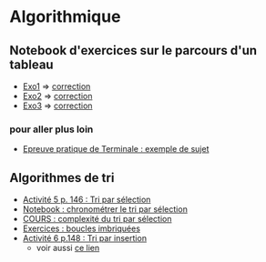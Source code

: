 # Algorithmique
## Notebook d'exercices sur le parcours d'un tableau
* [Exo1](https://github.com/thfruchart/1nsi/blob/main/S9/EXO1_Parcours_Tableau.ipynb) => [correction](https://github.com/thfruchart/1nsi/blob/main/S9/EXO1_Parcours_Tableau_CORRECTION.ipynb)
* [Exo2](https://github.com/thfruchart/1nsi/blob/main/S9/EXO2_Parcours_Tableau.ipynb) => [correction](https://github.com/thfruchart/1nsi/blob/main/S9/EXO2_Parcours_Tableau_CORRECTION.ipynb)
* [Exo3](https://github.com/thfruchart/1nsi/blob/main/S9/EXO3_Parcours_Tableau.ipynb)  => [correction](https://github.com/thfruchart/1nsi/blob/main/S9/EXO3_Parcours_Tableau_CORRECTION.ipynb)

### pour aller plus loin
* [Epreuve pratique de Terminale : exemple de sujet](https://github.com/thfruchart/1nsi/blob/main/S9/SujetEpreuvePratique1.ipynb)


## Algorithmes de tri
* [Activité 5 p. 146 : Tri par sélection](https://www.cahier-nsi.fr/tri_par_selection/)
* [Notebook : chronométrer le tri par sélection](https://github.com/thfruchart/1nsi/blob/main/S9/Chrono_Tri_Selection.ipynb)
* [COURS : complexité du tri par sélection](https://github.com/thfruchart/1nsi/blob/main/S9/COURS_Complexit%C3%A9_TRI.ipynb)
* [Exercices : boucles imbriquées](https://github.com/thfruchart/1nsi/blob/main/S9/Activit%C3%A9_Boucles_imbriqu%C3%A9es.ipynb)
* [Activité 6 p.148 : Tri par insertion](https://www.cahier-nsi.fr/tri_par_insertion/)
  * voir aussi [ce lien](https://interstices.info/les-algorithmes-de-tri/)
